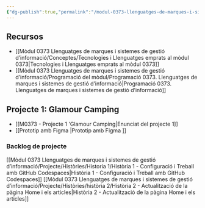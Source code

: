 ```yaml
---
{"dg-publish":true,"permalink":"/modul-0373-llenguatges-de-marques-i-sistemes-de-gestio-d-informacio/m0373-llenguatges-de-marques-i-sistemes-de-gestio-d-informacio/"}
---
```



## Recursos
- [[Mòdul 0373 Llenguatges de marques i sistemes de gestió d’informació/Conceptes/Tecnologies i Llenguatges emprats al mòdul 0373\|Tecnologies i Llenguatges emprats al mòdul 0373]]
- [[Mòdul 0373 Llenguatges de marques i sistemes de gestió d’informació/Programació del mòdul/Programació 0373. Llenguatges de marques i sistemes de gestió d’informació\|Programació 0373. Llenguatges de marques i sistemes de gestió d’informació]]

## Projecte 1: Glamour Camping
- [[M0373 - Projecte 1 'Glamour Camping\|Enunciat del projecte 1]]
- [[Prototip amb Figma \|Prototip amb Figma ]]
### Backlog de projecte
[[Mòdul 0373 Llenguatges de marques i sistemes de gestió d’informació/Projecte/Històries/Historia 1/Història 1 - Configuració i Treball amb GitHub Codespaces\|Història 1 - Configuració i Treball amb GitHub Codespaces]]
[[Mòdul 0373 Llenguatges de marques i sistemes de gestió d’informació/Projecte/Històries/història 2/Història 2 - Actualització de la pàgina Home i els articles\|Història 2 - Actualització de la pàgina Home i els articles]]
